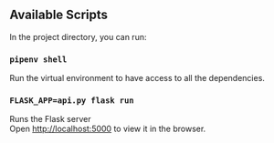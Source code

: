 ## Available Scripts

In the project directory, you can run:

### `pipenv shell`

Run the virtual environment to have access to all the dependencies.

### `FLASK_APP=api.py flask run`

Runs the Flask server<br />
Open [http://localhost:5000](http://localhost:5000) to view it in the browser.
